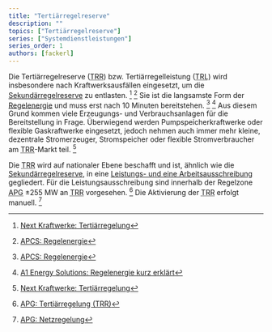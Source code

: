 ```yaml
---
title: "Tertiärregelreserve"
description: ""
topics: ["Tertiärregelreserve"]
series: ["Systemdienstleistungen"]
series_order: 1
authors: [fackerl]
---
```


<!--more-->

Die Tertiärregelreserve (<abbr title="Tertiärregelreserve">TRR</abbr>) bzw. Tertiärregelleistung (<abbr title="Tertiärregelleistung">TRL</abbr>) wird insbesondere nach Kraftwerksausfällen eingesetzt, um die [Sekundärregelreserve](/wissen/regelreserve/sekundärregelreserve/) zu entlasten. [^kraftwerke_tertiär] [^APCS] Sie ist die langsamste Form der [Regelenergie](/wissen/regelreserve/) und muss erst nach 10 Minuten bereitstehen. [^APCS] [^A1] Aus diesem Grund kommen viele Erzeugungs- und Verbrauchsanlagen für die Bereitstellung in Frage. Überwiegend werden Pumpspeicherkraftwerke oder flexible Gaskraftwerke eingesetzt, jedoch nehmen auch immer mehr kleine, dezentrale Stromerzeuger, Stromspeicher oder flexible Stromverbraucher am <abbr title="Tertiärregelreserve">TRR</abbr>-Markt teil. [^kraftwerke_tertiär]

<!-- Kraftwerke sagt 15 Minuten aber auch 10 Minuten im gleichen Artikel (https://www.next-kraftwerke.at/wissen/tertiaerregelung-trl), APG sagt 15 Minuten für SRR und TRR gemeinsam (https://markt.apg.at/netz/netzregelung/) -->

Die <abbr title="Tertiärregelreserve">TRR</abbr> wird auf nationaler Ebene beschafft und ist, ähnlich wie die [Sekundärregelreserve](/wissen/regelreserve/sekundärregelreserve/), in eine [Leistungs- und eine Arbeitsausschreibung](/wissen/regelreserve) gegliedert. Für die Leistungsausschreibung sind innerhalb der Regelzone <abbr title="Austrian Power Grid">APG</abbr> ±255 MW an <abbr title="Tertiärregelreserve">TRR</abbr> vorgesehen. [^APG_tertiär] Die Aktivierung der <abbr title="Tertiärregelreserve">TRR</abbr> erfolgt manuell. [^APG]

[^regelleistung.net]: [Regelleistung.net: PICASSO & IGCC (aFRR Arbeitsmarkt)](https://www.regelleistung.net/de-de/Europ%C3%A4ische-Kooperationen/PICASSO-IGCC-aFRR-Arbeitsmarkt)
[^APG_picasso]: [APG: PICASSO/IGCC](https://markt.apg.at/netz/netzregelung/sekundaerregelung/picasso-igcc/)
[^kraftwerke.at]: [Next Kraftwerke: Regelenergie in Österreich](https://www.next-kraftwerke.at/wissen/regelenergie)
[^kraftwerke_tertiär]: [Next Kraftwerke: Tertiärregelung](https://www.next-kraftwerke.at/wissen/tertiaerregelung-trl)
[^A1]: [A1 Energy Solutions: Regelenergie kurz erklärt](https://www.a1energysolutions.at/regelenergie-pool/)
[^econtrol]: [E-Control: Marktbasierte Beschaffung Regelreserve](https://www.e-control.at/industrie/strom/strommarkt/marktbasierte-beschaffung-regelreserve#:~:text=In%20%C3%96sterreich%20erfolgt%20die%20vollst%C3%A4ndig,werden%20Erzeugern%20und%20Bilanzgruppen%20verrechnet)
[^APG]: [APG: Netzregelung](https://markt.apg.at/netz/netzregelung/)
[^APG_tertiär]: [APG: Tertiärregelung (TRR)](https://markt.apg.at/netz/netzregelung/tertiaerregelung/)
[^APCS]: [APCS: Regelenergie](https://www.apcs.at/de/regelenergie)
